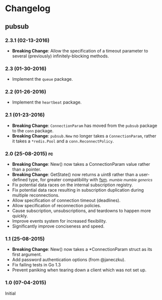 # Changelog

## pubsub

### 2.3.1 (02-13-2016)
 * **Breaking Change**: Allow the specification of a timeout parameter to
   several (previously) infinitely-blocking methods.

### 2.3 (01-30-2016)
 * Implement the `queue` package.

### 2.2 (01-26-2016)
 * Implement the `heartbeat` package.

### 2.1 (01-23-2016)

 * **Breaking Change**: `ConnectionParam` has moved from the `pubsub` package to
   the `conn` package.
 * **Breaking Change**: `pubsub.New` no longer takes a `ConnectionParam`, rather
   it takes a `*redis.Pool` and a `conn.ReconnectPolicy`.

### 2.0 (25-08-2015) rc

 * **Breaking Change**: New() now takes a ConnectionParam value rather than a pointer.
 * **Breaking Change**: GetState() now returns a uint8 rather than a user-defined type, for greater compatibility with [fsm](https://github.com/WatchBeam/fsm). <small>_mumble mumble generics_</small>
 * Fix potential data races on the internal subscription registry.
 * Fix potential data race resulting in subscription duplication during multiple reconnections.
 * Allow specification of connection timeout (deadlines).
 * Allow specification of reconnection policies.
 * Cause subscription, unsubscriptions, and teardowns to happen more quickly.
 * Improve events system for increased flexibility.
 * Significantly improve conciseness and speed.


### 1.1 (25-08-2015)

 * **Breaking Change**: New() now takes a *ConnectionParam struct as its first argument.
 * Add password authentication options (from @janeczku).
 * Fix failing tests in Go 1.3
 * Prevent paniking when tearing down a client which was not set up.


### 1.0 (07-04-2015)

Initial
